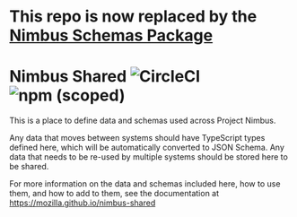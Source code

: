 # This repo is now replaced by the [Nimbus Schemas Package](https://github.com/mozilla/experimenter/tree/main/schemas)

# Nimbus Shared ![CircleCI](https://img.shields.io/circleci/build/github/mozilla/nimbus-shared) ![npm (scoped)](https://img.shields.io/npm/v/@mozilla/nimbus-shared)

This is a place to define data and schemas used across Project Nimbus.

Any data that moves between systems should have TypeScript types defined here, which will be
automatically converted to JSON Schema. Any data that needs to be re-used by multiple systems should
be stored here to be shared.

For more information on the data and schemas included here, how to use them, and how to add to them,
see the documentation at https://mozilla.github.io/nimbus-shared
